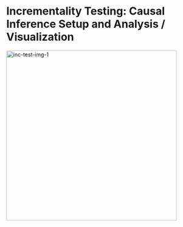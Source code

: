 # Incrementality Testing: Causal Inference Setup and Analysis / Visualization

<img width="448" alt="inc-test-img-1" src="https://github.com/user-attachments/assets/cd7a6528-2c04-41df-a941-89de28b1d60a" />
